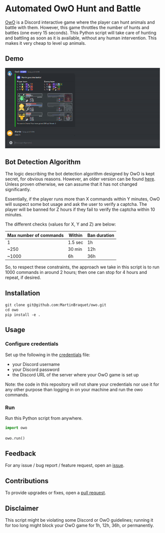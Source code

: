 # Automated OwO Hunt and Battle

[OwO](https://owobot.com/) is a Discord interactive game where the player can hunt animals and battle with them. However, this game
throttles the number of hunts and battles (one every 15 seconds). This Python script will take care of hunting and battling
as soon as it is available, without any human intervention. This makes it very cheap to level up animals.

## Demo

![demo_owo.gif](demo/demo_owo.gif)

## Bot Detection Algorithm

The logic describing the bot detection algorithm designed by OwO is kept secret, for obvious reasons. However, an older version can be found [here](https://github.com/ChristopherBThai/Discord-OwO-Bot/blob/645ab1d4bad5f72d961fb90a4ade06f19564a31a/util/macro.js).
Unless proven otherwise, we can assume that it has not changed significantly.

Essentially, if the player runs more than X commands within Y minutes, OwO will suspect some bot usage and ask the user to verify a captcha.
The player will be banned for Z hours if they fail to verify the captcha within 10 minutes.

The different checks (values for X, Y and Z) are below:

| Max number of commands | Within  | Ban duration |
|------------------------|---------|--------------|
| 1                      | 1.5 sec | 1h           |
| ~250                   | 30 min  | 12h          |
| ~1000                  | 6h      | 36h          |

So, to respect these constraints, the approach we take in this script is to run 1000 commands in around 2 hours; 
then one can stop for 4 hours and repeat, if desired.

## Installation

```shell
git clone git@github.com:MartinBraquet/owo.git
cd owo
pip install -e .
```

## Usage

### Configure credentials

Set up the following in the [credentials](credentials) file:
- your Discord username
- your Discord password
- the Discord URL of the server where your OwO game is set up

Note: the code in this repository will not share your credentials nor use it for any other purpose
than logging in on your machine and run the owo commands.

### Run

Run this Python script from anywhere.

```python
import owo

owo.run()
```

## Feedback

For any issue / bug report / feature request,
open an [issue](https://github.com/MartinBraquet/owo/issues).

## Contributions

To provide upgrades or fixes, open a [pull request](https://github.com/MartinBraquet/owo/pulls).

## Disclaimer

This script might be violating some Discord or OwO guidelines; running it for too long
might block your OwO game for 1h, 12h, 36h, or permanently.

